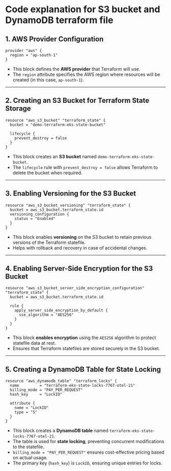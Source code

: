 # Code explanation for S3 bucket and DynamoDB terraform file

## **1. AWS Provider Configuration**
```hcl
provider "aws" {
  region = "ap-south-1"
}
```
- This block defines the **AWS provider** that Terraform will use.
- The `region` attribute specifies the AWS region where resources will be created (in this case, `ap-south-1`).

---

## **2. Creating an S3 Bucket for Terraform State Storage**
```hcl
resource "aws_s3_bucket" "terraform_state" {
  bucket = "demo-terraform-eks-state-bucket"

  lifecycle {
    prevent_destroy = false
  }
}
```
- This block creates an **S3 bucket** named `demo-terraform-eks-state-bucket`.
- The `lifecycle` rule with `prevent_destroy = false` allows Terraform to delete the bucket when required.

---

## **3. Enabling Versioning for the S3 Bucket**
```hcl
resource "aws_s3_bucket_versioning" "terraform_state" {
  bucket = aws_s3_bucket.terraform_state.id
  versioning_configuration {
    status = "Enabled"
  }
}
```
- This block enables **versioning** on the S3 bucket to retain previous versions of the Terraform statefile.
- Helps with rollback and recovery in case of accidental changes.

---

## **4. Enabling Server-Side Encryption for the S3 Bucket**
```hcl
resource "aws_s3_bucket_server_side_encryption_configuration" "terraform_state" {
  bucket = aws_s3_bucket.terraform_state.id

  rule {
    apply_server_side_encryption_by_default {
      sse_algorithm = "AES256"
    }
  }
}
```
- This block **enables encryption** using the `AES256` algorithm to protect statefile data at rest.
- Ensures that Terraform statefiles are stored securely in the S3 bucket.

---

## **5. Creating a DynamoDB Table for State Locking**
```hcl
resource "aws_dynamodb_table" "terraform_locks" {
  name         = "terraform-eks-state-locks-7767-otel-21"
  billing_mode = "PAY_PER_REQUEST"
  hash_key     = "LockID"

  attribute {
    name = "LockID"
    type = "S"
  }
}
```
- This block creates a **DynamoDB table** named `terraform-eks-state-locks-7767-otel-21`.
- The table is used for **state locking**, preventing concurrent modifications to the statefile.
- `billing_mode = "PAY_PER_REQUEST"` ensures cost-effective pricing based on actual usage.
- The primary key (`hash_key`) is `LockID`, ensuring unique entries for locks.
